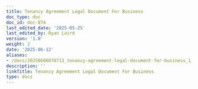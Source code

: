 ```yaml
---
title: Tenancy Agreement Legal Document For Business
doc_type: doc
doc_id: doc-874
last_edited_date: '2025-05-25'
last_edited_by: Ryan Laird
version: '1.0'
weight: 2
date: '2025-06-12'
aliases:
- /docs/20250606070713_tenancy-agreement-legal-document-for-business_1_1/
description: ''
linkTitle: Tenancy Agreement Legal Document For Business
type: docs
---
```


